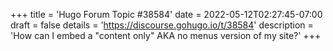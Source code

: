 +++
title = 'Hugo Forum Topic #38584'
date = 2022-05-12T02:27:45-07:00
draft = false
details = 'https://discourse.gohugo.io/t/38584'
description = 'How can I embed a "content only" AKA no menus version of my site?'
+++
